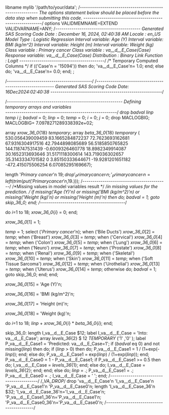 libname mylib '/path/to/your/data';
/*---------------------------------------------------------
  The options statement below should be placed
  before the data step when submitting this code.
---------------------------------------------------------*/
options VALIDMEMNAME=EXTEND VALIDVARNAME=ANY;
   /*------------------------------------------
   Generated SAS Scoring Code
     Date             : December 16, 2024, 02:40:38 AM
     Locale           : en_US
     Model Type       : Logistic Regression
     Interval variable: Age (Y)
     Interval variable: BMI (kg/m^2)
     Interval variable: Height (m)
     Interval variable: Weight (kg)
     Class variable   : Primary cancer
     Class variable   : va__d__E_Case(Case)
     Response variable: va__d__E_Case(Case)
     Distribution     : Binary
     Link Function    : Logit
     ------------------------------------------*/
/* Temporary Computed Columns */
if (('Case'n = '15094')) then do;
'va__d__E_Case'n= 1.0;
end;
else do;
'va__d__E_Case'n= 0.0;
end;
;

/*------------------------------------------*/
   /*---------------------------------------------------------
     Generated SAS Scoring Code
     Date: 16Dec2024:02:40:38
     -------------------------------------------------------*/

   /*---------------------------------------------------------
   Defining temporary arrays and variables   
     -------------------------------------------------------*/
   drop _badval_ _linp_ _temp_ _i_ _j_;
   _badval_ = 0;
   _linp_   = 0;
   _temp_   = 0;
   _i_      = 0;
   _j_      = 0;
   drop MACLOGBIG;
   MACLOGBIG= 7.0978271289338392e+02;

   array _xrow_36_0_{18} _temporary_;
   array _beta_36_0_{18} _temporary_ (    530.056439009459
           83.1665284872237
           72.7623693162681
           67.9316304917516
           42.7944898085689
           56.5185850765825
           144.118747531439
           -0.6009326460778
           18.8982349914087
           30.1652313693646
           31.5171118300614
           143.719036302657
           35.3143334701582
                          0
           3.85150333644671
          -19.9281201651182
          -472.415075506254
           6.07085295169667);

   length '_Primary cancer_'n $19; drop '_Primary cancer_'n;
   '_Primary cancer_'n = left(trim(put('Primary cancer'n,$19.)));
   /*------------------------------------------*/
   /*Missing values in model variables result  */
   /*in missing values for the prediction.     */
   if missing('Age (Y)'n) 
      or missing('BMI (kg/m^2)'n) 
      or missing('Weight (kg)'n) 
      or missing('Height (m)'n) 
      then do;
         _badval_ = 1;
         goto skip_36_0;
   end;
   /*------------------------------------------*/

   do _i_=1 to 18; _xrow_36_0_{_i_} = 0; end;

   _xrow_36_0_[1] = 1;

   _temp_ = 1;
   select ('_Primary cancer_'n);
      when ('Bile Ducts') _xrow_36_0_[2] = _temp_;
      when ('Breast') _xrow_36_0_[3] = _temp_;
      when ('Cervical') _xrow_36_0_[4] = _temp_;
      when ('Colon') _xrow_36_0_[5] = _temp_;
      when ('Lung') _xrow_36_0_[6] = _temp_;
      when ('Neuro') _xrow_36_0_[7] = _temp_;
      when ('Prostate') _xrow_36_0_[8] = _temp_;
      when ('Renal') _xrow_36_0_[9] = _temp_;
      when ('Skeletal') _xrow_36_0_[10] = _temp_;
      when ('Skin') _xrow_36_0_[11] = _temp_;
      when ('Soft Tissue Sarcoma') _xrow_36_0_[12] = _temp_;
      when ('Urothelial') _xrow_36_0_[13] = _temp_;
      when ('Uterus') _xrow_36_0_[14] = _temp_;
      otherwise do; _badval_ = 1; goto skip_36_0; end;
   end;

   _xrow_36_0_[15] = 'Age (Y)'n;

   _xrow_36_0_[16] = 'BMI (kg/m^2)'n;

   _xrow_36_0_[17] = 'Height (m)'n;

   _xrow_36_0_[18] = 'Weight (kg)'n;

   do _i_=1 to 18;
      _linp_ + _xrow_36_0_{_i_} * _beta_36_0_{_i_};
   end;

   skip_36_0:
   length I_va__d__E_Case $12;
   label I_va__d__E_Case = 'Into: va__d__E_Case';
   array _levels_36_{2} $ 12 _TEMPORARY_ ('1'
   ,'0'
   );
   label P_va__d__E_Case1 = 'Predicted: va__d__E_Case=1';
   if (_badval_ eq 0) and not missing(_linp_) then do;
      if (_linp_ > 0) then do;
         P_va__d__E_Case1 = 1 / (1+exp(-_linp_));
      end; else do;
         P_va__d__E_Case1 = exp(_linp_) / (1+exp(_linp_));
      end;
      P_va__d__E_Case0 = 1 - P_va__d__E_Case1;
      if P_va__d__E_Case1 >= 0.5                  then do;
         I_va__d__E_Case = _levels_36_{1};
      end; else do;
         I_va__d__E_Case = _levels_36_{2};
      end;
   end; else do;
      _linp_ = .;
      P_va__d__E_Case1 = .;
      P_va__d__E_Case0 = .;
      I_va__d__E_Case = ' ';
   end;
   /*------------------------------------------*/
   /*_VA_DROP*/ drop 'va__d__E_Case'n 'I_va__d__E_Case'n 'P_va__d__E_Case1'n 'P_va__d__E_Case0'n;
length 'I_va__d__E_Case_36'n $32;
      'I_va__d__E_Case_36'n='I_va__d__E_Case'n;
'P_va__d__E_Case1_36'n='P_va__d__E_Case1'n;
'P_va__d__E_Case0_36'n='P_va__d__E_Case0'n;
   /*------------------------------------------*/
   

